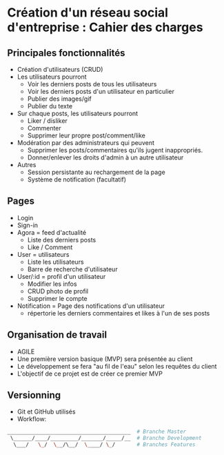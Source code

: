 # Création d'un réseau social d'entreprise : Cahier des charges

## Principales fonctionnalités
- Création d'utilisateurs (CRUD)
- Les utilisateurs pourront
  - Voir les derniers posts de tous les utilisateurs
  - Voir les derniers posts d'un utilisateur en particulier
  - Publier des images/gif
  - Publier du texte
- Sur chaque posts, les utilisateurs pourront
  - Liker / disliker
  - Commenter
  - Supprimer leur propre post/comment/like
- Modération par des administrateurs qui peuvent
  - Supprimer les posts/commentaires qu'ils jugent inappropriés.
  - Donner/enlever les droits d'admin à un autre utilisateur
- Autres
  - Session persistante au rechargement de la page
  - Système de notification (facultatif)

## Pages
- Login
- Sign-in
- Agora = feed d'actualité
  - Liste des derniers posts
  - Like / Comment
- User = utilisateurs
  - Liste les utilisateurs
  - Barre de recherche d'utilisateur
- User/:id = profil d'un utilisateur
  - Modifier les infos
  - CRUD photo de profil
  - Supprimer le compte
- Notification = Page des notifications d'un utilisateur
  - répertorie les derniers commentaires et likes à l'un de ses posts

## Organisation de travail
- AGILE
- Une première version basique (MVP) sera présentée au client
- Le développement se fera "au fil de l'eau" selon les requêtes du client
- L'objectif de ce projet est de créer ce premier MVP

## Versionning
- Git et GitHub utilisés
- Workflow:
```bash
________________________________________  # Branche Master
 \______/____/_________/_______/_____/__  # Branche Development
  \___/   \_/  \__/\__/  \____/ \_/       # Branches Features

```
